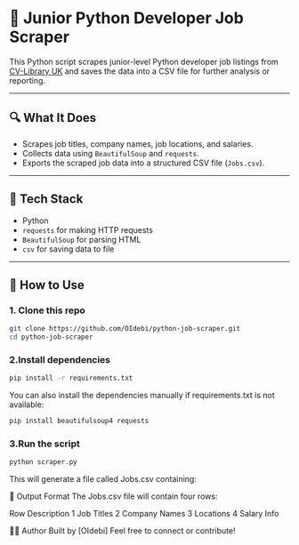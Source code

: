# 🧰 Junior Python Developer Job Scraper

This Python script scrapes junior-level Python developer job listings from [CV-Library UK](https://www.cv-library.co.uk/junior-python-developer-jobs) and saves the data into a CSV file for further analysis or reporting.

---

## 🔍 What It Does

- Scrapes job titles, company names, job locations, and salaries.
- Collects data using `BeautifulSoup` and `requests`.
- Exports the scraped job data into a structured CSV file (`Jobs.csv`).

---

## 🧪 Tech Stack

- Python
- `requests` for making HTTP requests
- `BeautifulSoup` for parsing HTML
- `csv` for saving data to file

---

## 🚀 How to Use

### 1. Clone this repo

```bash
git clone https://github.com/OIdebi/python-job-scraper.git
cd python-job-scraper
```
### 2.Install dependencies
```bash
pip install -r requirements.txt
```

You can also install the dependencies manually if requirements.txt is not available:
```bash
pip install beautifulsoup4 requests
```

### 3.Run the script
```bash
python scraper.py
```

This will generate a file called Jobs.csv containing:

📂 Output Format
The Jobs.csv file will contain four rows:

Row	Description
1	Job Titles
2	Company Names
3	Locations
4	Salary Info

🧑‍💻 Author
Built by [OIdebi]
Feel free to connect or contribute!

